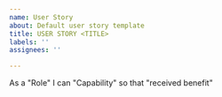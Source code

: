 ```yaml
---
name: User Story
about: Default user story template
title: USER STORY <TITLE>
labels: ''
assignees: ''

---
```


As a "Role" I can "Capability" so that "received benefit"
